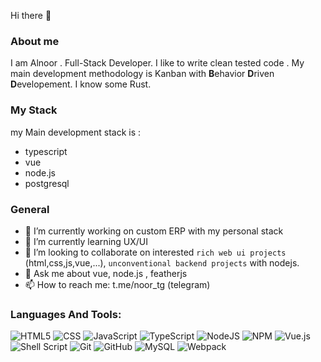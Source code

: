 Hi there 👋

### About me

I am Alnoor . Full-Stack Developer. I like to write clean tested code . My main development methodology is Kanban with **B**ehavior **D**riven **D**evelopement. 
I know some Rust.

### My Stack
my Main development stack is :
- typescript
- vue
- node.js
- postgresql

### General
- 🔭 I’m currently working on custom ERP with my personal stack 
- 🌱 I’m currently learning UX/UI
- 👯 I’m looking to collaborate on interested `rich web ui projects` (html,css,js,vue,...), `unconventional backend projects` with nodejs.
- 💬 Ask me about vue, node.js , featherjs
- 📫 How to reach me: t.me/noor_tg (telegram)

### Languages And Tools:

![HTML5](https://img.shields.io/badge/html5-%23E34F26.svg?style=for-the-badge&logo=html5&logoColor=white)
![CSS](https://img.shields.io/badge/css3-%231572B6.svg?style=for-the-badge&logo=css3&logoColor=white)
![JavaScript](https://img.shields.io/badge/javascript-%23323330.svg?style=for-the-badge&logo=javascript&logoColor=%23F7DF1E)
![TypeScript](https://img.shields.io/badge/typescript-%23323330.svg?style=for-the-badge&logo=typescript&logoColor=%233178C6)
![NodeJS](https://img.shields.io/badge/node.js-6DA55F?style=for-the-badge&logo=node.js&logoColor=white)
![NPM](https://img.shields.io/badge/PNPM-%23000000.svg?style=for-the-badge&logo=pnpm&logoColor=white)
![Vue.js](https://img.shields.io/badge/vuejs-%2335495e.svg?style=for-the-badge&logo=vuedotjs&logoColor=%234FC08D)
![Shell Script](https://img.shields.io/badge/shell_script-%23121011.svg?style=for-the-badge&logo=gnu-bash&logoColor=white)
![Git](https://img.shields.io/badge/git-%23F05033.svg?style=for-the-badge&logo=git&logoColor=white)
![GitHub](https://img.shields.io/badge/github-%23121011.svg?style=for-the-badge&logo=github&logoColor=white)
![MySQL](https://img.shields.io/badge/mysql-%2300f.svg?style=for-the-badge&logo=mysql&logoColor=white&color=000)
![Webpack](https://img.shields.io/badge/webpack-%238DD6F9.svg?style=for-the-badge&logo=webpack&logoColor=black)
